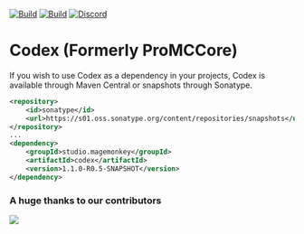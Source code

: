 [![Build](https://github.com/magemonkeystudios/codex/actions/workflows/release.yml/badge.svg?branch=main)](https://s01.oss.sonatype.org/content/repositories/releases/studio/magemonkey/codex/1.1.0-R0.5-SNAPSHOT)
[![Build](https://github.com/magemonkeystudios/codex/actions/workflows/devbuild.yml/badge.svg?branch=dev)](https://s01.oss.sonatype.org/content/repositories/snapshots/studio/magemonkey/codex/1.1.0-R0.5-SNAPSHOT)
[![Discord](https://dcbadge.vercel.app/api/server/6UzkTe6RvW?style=flat)](https://discord.gg/6UzkTe6RvW)

# Codex (Formerly ProMCCore)

If you wish to use Codex as a dependency in your projects, Codex is available through Maven Central
or snapshots through Sonatype.

```xml
<repository>
    <id>sonatype</id>
    <url>https://s01.oss.sonatype.org/content/repositories/snapshots</url>
</repository>
...
<dependency>
    <groupId>studio.magemonkey</groupId>
    <artifactId>codex</artifactId>
    <version>1.1.0-R0.5-SNAPSHOT</version>
</dependency>
```

### A huge thanks to our contributors

<a href="https://github.com/magemonkeystudios/codex/graphs/contributors">
<img src="https://contrib.rocks/image?repo=magemonkeystudios/codex" />
</a>